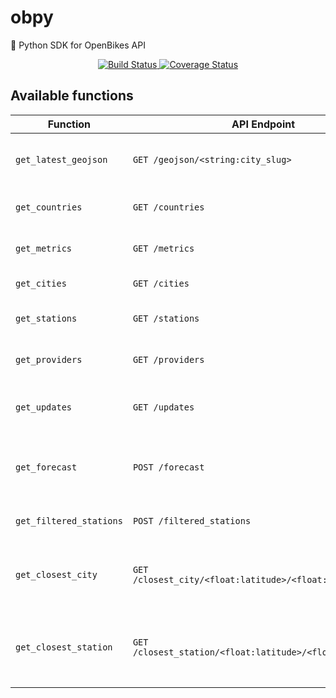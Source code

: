 # obpy 
:snake: Python SDK for OpenBikes API

<p align="center">
  <a href="https://travis-ci.org/OpenBikes/obpy">
    <img alt="Build Status" src="https://travis-ci.org/OpenBikes/obpy.svg?branch=master">
  </a>
  <a href="https://coveralls.io/github/OpenBikes/obpy?branch=master">
	<img alt="Coverage Status" src="https://coveralls.io/repos/github/OpenBikes/obpy/badge.svg?branch=master">
  </a>
</p>

## Available functions

| **Function**              | **API Endpoint**                                          | **Description**                                                   |
|---------------------------|-----------------------------------------------------------|-------------------------------------------------------------------|
| `get_latest_geojson`    	| `GET /geojson/<string:city_slug>`                        		| Return the latest geojson file of a city.                      	|
| `get_countries`         	| `GET /countries`                                         		| Return the list of countries.                                  	|
| `get_metrics`           	| `GET /metrics`                                           		| Returns latest metrics.                                        	|
| `get_cities`            	| `GET /cities`                                            		| Return the list of cities.                                     	|
| `get_stations`          	| `GET /stations`                                          		| Return the list of stations.                                   	|
| `get_providers`         	| `GET /providers`                                         		| Return the list of providers                                   	|
| `get_updates`           	| `GET /updates`                                           		| Return the list of latest updates for each city.               	|
| `get_forecast`          	| `POST /forecast`                                         		| Return a forecast for a station at a given time.               	|
| `get_filtered_stations` 	| `POST /filtered_stations`                                		| Return filtered stations.                                      	|
| `get_closest_city`      	| `GET /closest_city/<float:latitude>/<float:longitude>`    	| Return the closest city for a given latitude and longitude.    	|
| `get_closest_station`   	| `GET /closest_station/<float:latitude>/<float:longitude>` 	| Return the closest station for a given latitude and longitude. 	|
